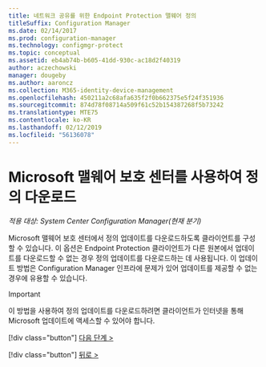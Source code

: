 ```yaml
---
title: 네트워크 공유를 위한 Endpoint Protection 맬웨어 정의
titleSuffix: Configuration Manager
ms.date: 02/14/2017
ms.prod: configuration-manager
ms.technology: configmgr-protect
ms.topic: conceptual
ms.assetid: eb4ab74b-b605-41dd-930c-ac18d2f40319
author: aczechowski
manager: dougeby
ms.author: aaroncz
ms.collection: M365-identity-device-management
ms.openlocfilehash: 450211a2c68afa635f2f0b662375e5f24f351936
ms.sourcegitcommit: 874d78f08714a509f61c52b154387268f5b73242
ms.translationtype: MTE75
ms.contentlocale: ko-KR
ms.lasthandoff: 02/12/2019
ms.locfileid: "56136078"
---
```

# <a name="using-the-microsoft-malware-protection-center-to-download-definitions"></a>Microsoft 맬웨어 보호 센터를 사용하여 정의 다운로드

*적용 대상: System Center Configuration Manager(현재 분기)*

 Microsoft 맬웨어 보호 센터에서 정의 업데이트를 다운로드하도록 클라이언트를 구성할 수 있습니다. 이 옵션은 Endpoint Protection 클라이언트가 다른 원본에서 업데이트를 다운로드할 수 없는 경우 정의 업데이트를 다운로드하는 데 사용됩니다. 이 업데이트 방법은 Configuration Manager 인프라에 문제가 있어 업데이트를 제공할 수 없는 경우에 유용할 수 있습니다.

> [!IMPORTANT]
>  이 방법을 사용하여 정의 업데이트를 다운로드하려면 클라이언트가 인터넷을 통해 Microsoft 업데이트에 액세스할 수 있어야 합니다.
> 
> 
> [!div class="button"]
> [다음 단계 >](endpoint-antimalware-policies.md)
> 
> [!div class="button"]
> [뒤로 >](endpoint-configure-alerts.md)
